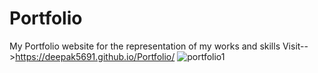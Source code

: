 # Portfolio
My Portfolio website for the representation of my works and skills 
Visit-->https://deepak5691.github.io/Portfolio/
![portfolio1](https://github.com/deepak5691/Portfolio/assets/82082401/db676d89-caaa-4617-b1e5-29d6c7241ad8)
